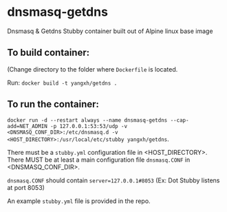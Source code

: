 # dnsmasq-getdns
Dnsmasq &amp; Getdns Stubby container built out of Alpine linux base image

## To build container:
 (Change directory to the folder where `Dockerfile` is located.
 
 Run:
`docker build -t yangxh/getdns .`

## To run the container:
`docker run -d --restart always --name dnsmasq-getdns --cap-add=NET_ADMIN -p 127.0.0.1:53:53/udp -v <DNSMASQ_CONF_DIR>:/etc/dnsmasq.d -v <HOST_DIRECTORY>:/usr/local/etc/stubby yangxh/getdns`.

There must be a `stubby.yml` configuration file in <HOST_DIRECTORY>. There MUST be at least a main configuration file `dnsmasq.CONF` in <DNSMASQ_CONF_DIR>.

`dnsmasq.CONF` should contain `server=127.0.0.1#8053` (Ex: Dot Stubby listens at port 8053)

An example `stubby.yml` file is provided in the repo.
